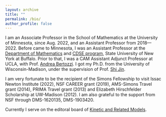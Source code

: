 ```yaml
---
layout: archive
title: ""
permalink: /bio/
author_profile: false
---
```

I am an Associate Professor in the School of Mathematics at the  University of Minnesota, since Aug. 2022, and an Assistant Professor from 2018—2022. 
Before came to Minnesota, I was an Assistant Professor at the [Department of Mathematics](http://www.buffalo.edu/cas/math.html) 
and  [CDSE program](https://www.buffalo.edu/icds/programs-and-degrees/cdse.html), State University of New York at Buffalo. 
Prior to that, I was a CAM Assistant Adjunct Professor at UCLA, with Prof. [Andrea Bertozzi](https://www.math.ucla.edu/~bertozzi/). 
I got my Ph.D. from the University of Wisconsin-Madison, under the supervision of Prof. [Shi Jin](https://ins.sjtu.edu.cn/people/shijin/#publications).

I am very fortunate to be the recipient of the Simons Fellowship to visit Issac Newton Institute (2022), NSF CAREER grant (2019), AMS-Simons Travel grant (2014), PRIMA Travel grant (2013) and Elizabeth Hirschfelder Scholarship at UW-Madison (2012). I am also grateful to the support from NSF through DMS-1620135, DMS-1903420. 

Currently I serve on the editoral board of [Kinetic and Related Models](https://www.aimsciences.org/krm). 
